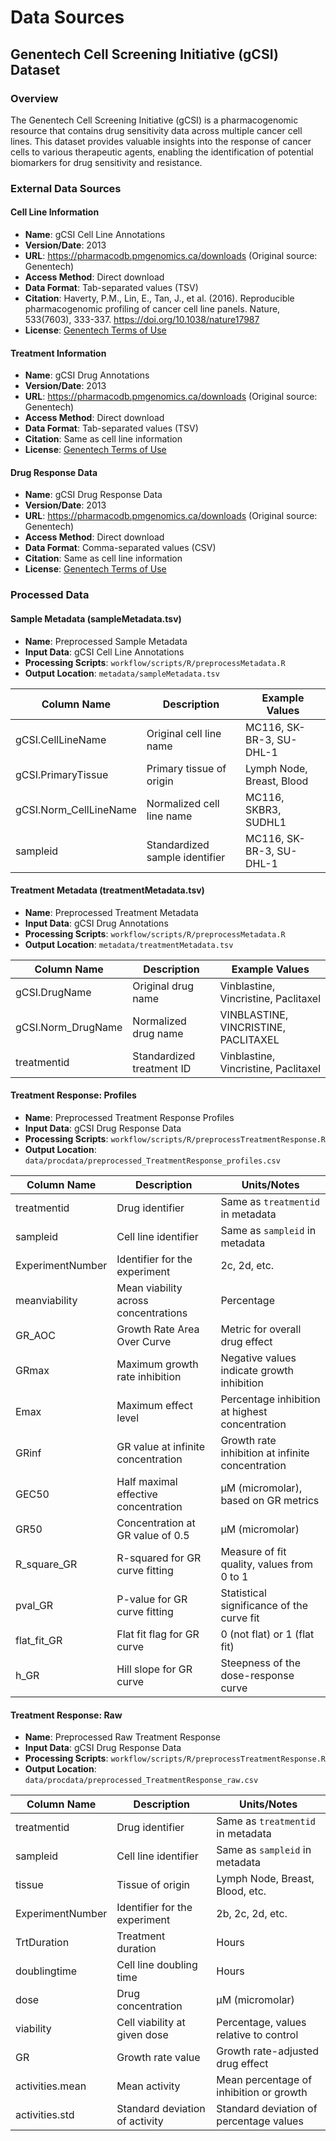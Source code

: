 # Data Sources

## Genentech Cell Screening Initiative (gCSI) Dataset

### Overview

The Genentech Cell Screening Initiative (gCSI) is a pharmacogenomic resource that contains drug sensitivity data across multiple cancer cell lines. This dataset provides valuable insights into the response of cancer cells to various therapeutic agents, enabling the identification of potential biomarkers for drug sensitivity and resistance.

### External Data Sources

#### Cell Line Information

- **Name**: gCSI Cell Line Annotations
- **Version/Date**: 2013
- **URL**: https://pharmacodb.pmgenomics.ca/downloads (Original source: Genentech)
- **Access Method**: Direct download
- **Data Format**: Tab-separated values (TSV)
- **Citation**: Haverty, P.M., Lin, E., Tan, J., et al. (2016). Reproducible pharmacogenomic profiling of cancer cell line panels. Nature, 533(7603), 333-337. https://doi.org/10.1038/nature17987
- **License**: [Genentech Terms of Use](https://www.gene.com/terms-of-use)

#### Treatment Information

- **Name**: gCSI Drug Annotations
- **Version/Date**: 2013
- **URL**: https://pharmacodb.pmgenomics.ca/downloads (Original source: Genentech)
- **Access Method**: Direct download
- **Data Format**: Tab-separated values (TSV)
- **Citation**: Same as cell line information
- **License**: [Genentech Terms of Use](https://www.gene.com/terms-of-use)

#### Drug Response Data

- **Name**: gCSI Drug Response Data
- **Version/Date**: 2013
- **URL**: https://pharmacodb.pmgenomics.ca/downloads (Original source: Genentech)
- **Access Method**: Direct download
- **Data Format**: Comma-separated values (CSV)
- **Citation**: Same as cell line information
- **License**: [Genentech Terms of Use](https://www.gene.com/terms-of-use)

### Processed Data

#### Sample Metadata (sampleMetadata.tsv)

- **Name**: Preprocessed Sample Metadata
- **Input Data**: gCSI Cell Line Annotations
- **Processing Scripts**: `workflow/scripts/R/preprocessMetadata.R`
- **Output Location**: `metadata/sampleMetadata.tsv`

| Column Name            | Description                    | Example Values            |
| ---------------------- | ------------------------------ | ------------------------- |
| gCSI.CellLineName      | Original cell line name        | MC116, SK-BR-3, SU-DHL-1  |
| gCSI.PrimaryTissue     | Primary tissue of origin       | Lymph Node, Breast, Blood |
| gCSI.Norm_CellLineName | Normalized cell line name      | MC116, SKBR3, SUDHL1      |
| sampleid               | Standardized sample identifier | MC116, SK-BR-3, SU-DHL-1  |

#### Treatment Metadata (treatmentMetadata.tsv)

- **Name**: Preprocessed Treatment Metadata
- **Input Data**: gCSI Drug Annotations
- **Processing Scripts**: `workflow/scripts/R/preprocessMetadata.R`
- **Output Location**: `metadata/treatmentMetadata.tsv`

| Column Name        | Description               | Example Values                       |
| ------------------ | ------------------------- | ------------------------------------ |
| gCSI.DrugName      | Original drug name        | Vinblastine, Vincristine, Paclitaxel |
| gCSI.Norm_DrugName | Normalized drug name      | VINBLASTINE, VINCRISTINE, PACLITAXEL |
| treatmentid        | Standardized treatment ID | Vinblastine, Vincristine, Paclitaxel |

#### Treatment Response: Profiles

- **Name**: Preprocessed Treatment Response Profiles
- **Input Data**: gCSI Drug Response Data
- **Processing Scripts**: `workflow/scripts/R/preprocessTreatmentResponse.R`
- **Output Location**: `data/procdata/preprocessed_TreatmentResponse_profiles.csv`

| Column Name      | Description                          | Units/Notes                                      |
| ---------------- | ------------------------------------ | ------------------------------------------------ |
| treatmentid      | Drug identifier                      | Same as `treatmentid` in metadata                |
| sampleid         | Cell line identifier                 | Same as `sampleid` in metadata                   |
| ExperimentNumber | Identifier for the experiment        | 2c, 2d, etc.                                     |
| meanviability    | Mean viability across concentrations | Percentage                                       |
| GR_AOC           | Growth Rate Area Over Curve          | Metric for overall drug effect                   |
| GRmax            | Maximum growth rate inhibition       | Negative values indicate growth inhibition       |
| Emax             | Maximum effect level                 | Percentage inhibition at highest concentration   |
| GRinf            | GR value at infinite concentration   | Growth rate inhibition at infinite concentration |
| GEC50            | Half maximal effective concentration | μM (micromolar), based on GR metrics             |
| GR50             | Concentration at GR value of 0.5     | μM (micromolar)                                  |
| R_square_GR      | R-squared for GR curve fitting       | Measure of fit quality, values from 0 to 1       |
| pval_GR          | P-value for GR curve fitting         | Statistical significance of the curve fit        |
| flat_fit_GR      | Flat fit flag for GR curve           | 0 (not flat) or 1 (flat fit)                     |
| h_GR             | Hill slope for GR curve              | Steepness of the dose-response curve             |

#### Treatment Response: Raw

- **Name**: Preprocessed Raw Treatment Response
- **Input Data**: gCSI Drug Response Data
- **Processing Scripts**: `workflow/scripts/R/preprocessTreatmentResponse.R`
- **Output Location**: `data/procdata/preprocessed_TreatmentResponse_raw.csv`

| Column Name      | Description                    | Units/Notes                             |
| ---------------- | ------------------------------ | --------------------------------------- |
| treatmentid      | Drug identifier                | Same as `treatmentid` in metadata       |
| sampleid         | Cell line identifier           | Same as `sampleid` in metadata          |
| tissue           | Tissue of origin               | Lymph Node, Breast, Blood, etc.         |
| ExperimentNumber | Identifier for the experiment  | 2b, 2c, 2d, etc.                        |
| TrtDuration      | Treatment duration             | Hours                                   |
| doublingtime     | Cell line doubling time        | Hours                                   |
| dose             | Drug concentration             | μM (micromolar)                         |
| viability        | Cell viability at given dose   | Percentage, values relative to control  |
| GR               | Growth rate value              | Growth rate-adjusted drug effect        |
| activities.mean  | Mean activity                  | Mean percentage of inhibition or growth |
| activities.std   | Standard deviation of activity | Standard deviation of percentage values |
